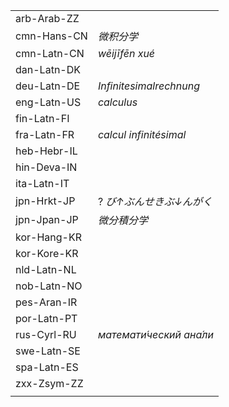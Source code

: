 | | |
|-|-|
| arb-Arab-ZZ |  |
| cmn-Hans-CN | _微积分学_ |
| cmn-Latn-CN | _wēijīfēn xué_ |
| dan-Latn-DK |  |
| deu-Latn-DE | _Infinitesimalrechnung_ |
| eng-Latn-US | _calculus_ |
| fin-Latn-FI |  |
| fra-Latn-FR | _calcul infinitésimal_ |
| heb-Hebr-IL |  |
| hin-Deva-IN |  |
| ita-Latn-IT |  |
| jpn-Hrkt-JP | ? _び↑ぶんせきぶ↓んがく_ |
| jpn-Jpan-JP | _微分積分学_ |
| kor-Hang-KR |  |
| kor-Kore-KR |  |
| nld-Latn-NL |  |
| nob-Latn-NO |  |
| pes-Aran-IR |  |
| por-Latn-PT |  |
| rus-Cyrl-RU | _математи́ческий ана́ли_ |
| swe-Latn-SE |  |
| spa-Latn-ES |  |
| zxx-Zsym-ZZ |  |
|  |  |
